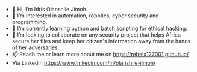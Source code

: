 - 👋 Hi, I’m Idris Olanshile Jimoh.
- 👀 I’m interested in automation, robotics, cyber security and programming.
- 🌱 I’m currently learning python and batch scripting for ethical hacking.
- 💞️ I’m looking to collaborate on any security project that helps Africa secure her files and keep her citizen's information away from the hands of her adversaries.
- 📫 Reach me or learn more about me on https://rebelx127001.github.io/
- Via LinkedIn https://www.linkedin.com/in/olanshile-jimoh/

<!---
RebelX127001/RebelX127001 is a ✨ special ✨ repository because its `README.md` (this file) appears on your GitHub profile.
You can click the Preview link to take a look at your changes.
--->
